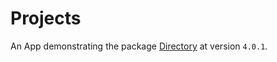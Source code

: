 # Projects
An App demonstrating the package [Directory](https://github.com/nashysolutions/Directory) at version `4.0.1`.
